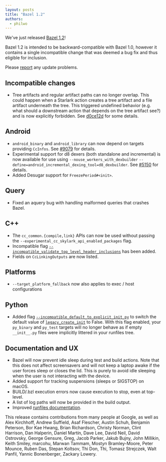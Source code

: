 ```yaml
---
layout: posts
title: "Bazel 1.2"
authors:
  - philwo
---
```


We've just released [Bazel 1.2](https://github.com/bazelbuild/bazel/releases/tag/1.1.0)!

Bazel 1.2 is intended to be backward-compatible with Bazel 1.0, however it contains a single incompatible change that was deemed a bug fix and thus eligible for inclusion.

Please [report](https://github.com/bazelbuild/bazel/issues/new) any update problems.

## Incompatible changes

* Tree artifacts and regular artifact paths can no longer overlap. This could happen when a Starlark action creates a tree artifact and a file artifact underneath the tree. This triggered undefined behavior (e.g. what should a downstream action that depends on the tree artifact see?) and is now explicitly forbidden. See [d0ce12d](https://github.com/bazelbuild/bazel/commit/d0ce12d6f8140edd4644e4a2777620d3bbfbb1dc) for some details.

## Android

* `android_binary` and `android_library` can now depend on targets providing `CcInfos`. See [#9079](https://github.com/bazelbuild/bazel/issues/9079) for details.
* Experimental support for d8 dexers (both standalone and incremental) is now available for use using `--nouse_workers_with_dexbuilder` `--define=android_incremental_dexing_tool=d8_dexbuilder`. See [#5150](https://github.com/bazelbuild/bazel/issues/5150) for details.
* Added Desugar support for `FreezePeriod#<init>`.
## Query

* Fixed an aquery bug with handling malformed queries that crashes Bazel.

## C++

* The `cc_common.{compile,link}` APIs can now be used without passing the `--experimental_cc_skylark_api_enabled_packages` flag.
* Incompatible flag [`--incompatible_validate_top_level_header_inclusions`](https://github.com/bazelbuild/bazel/issues/10047) has been added.
* Fields on `CcLinkingOutputs` are now listed.

## Platforms

* `--target_platform_fallback` now also applies to exec / host configurations

## Python

* Added flag [`--incompatible_default_to_explicit_init_py`](https://github.com/bazelbuild/bazel/issues/10076) to switch the default value of [`legacy_create_init`](https://docs.bazel.build/versions/master/be/python.html#py_binary.legacy_create_init) to False. With this flag enabled, your `py_binary` and `py_test` targets will no longer behave as if empty `__init__.py` files were implicitly littered in your runfiles tree.

## Documentation and UX

* Bazel will now prevent idle sleep during test and build actions. Note that this does not affect screensavers and will not keep a laptop awake if the user forces sleep or closes the lid. This is purely to avoid idle sleeping when the user is not interacting with the device.
* Added support for tracking suspensions (sleeps or SIGSTOP) on macOS.
* BUILD/.bzl execution errors now cause execution to stop, even at top-level.
* A list of log paths will now be provided in the build output.
* Improved [runfiles documentation](https://docs.bazel.build/versions/master/skylark/rules.html#runfiles).

This release contains contributions from many people at Google, as well as Alex Kirchhoff, Andrew Suffield, Asaf Flescher, Austin Schuh, Benjamin Peterson, Bor Kae Hwang, Brian Richardson, Christy Norman, Clint Harrison, Dan Halperin, Daniel Martín, Dave Lee, David Neil, David Ostrovsky, George Gensure, Greg, Jacob Parker, Jakub Bujny, John Millikin, Keith Smiley, marcohu, Marwan Tammam, Mostyn Bramley-Moore, Peter Mounce, Ruben Das, Stepan Koltsov, Thi Don, Thi, Tomasz Strejczek, Walt Panfil, Yannic Bonenberger, Zackary Lowery.
